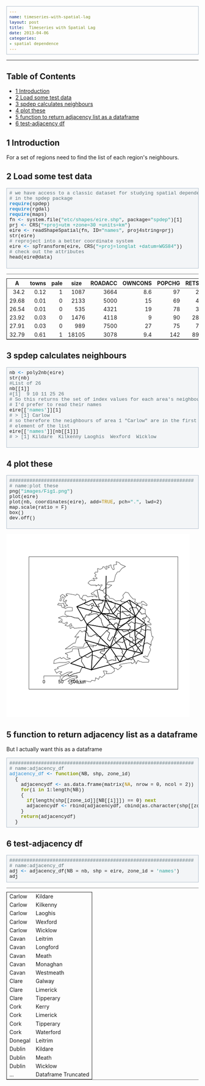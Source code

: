 ```yaml
--- 
name: timeseries-with-spatial-lag
layout: post
title:  Timeseries with Spatial Lag 
date: 2013-04-06
categories: 
- spatial dependence
---
```

<head>
<title>adjacency example </title>
<meta http-equiv="Content-Type" content="text/html;charset=iso-8859-1"/>
<meta name="title" content="adjacency example "/>
<meta name="generator" content="Org-mode"/>
<meta name="generated" content="2013-04-06 09:21:42 EST"/>
<meta name="author" content="Ivan Hanigan"/>
<meta name="description" content=""/>
<meta name="keywords" content=""/>
<style type="text/css">
 <!--/*--><![CDATA[/*><!--*/
  html { font-family: Times, serif; font-size: 12pt; }
  .title  { text-align: center; }
  .todo   { color: red; }
  .done   { color: green; }
  .tag    { background-color: #add8e6; font-weight:normal }
  .target { }
  .timestamp { color: #bebebe; }
  .timestamp-kwd { color: #5f9ea0; }
  .right  {margin-left:auto; margin-right:0px;  text-align:right;}
  .left   {margin-left:0px;  margin-right:auto; text-align:left;}
  .center {margin-left:auto; margin-right:auto; text-align:center;}
  p.verse { margin-left: 3% }
  pre {
	border: 1pt solid #AEBDCC;
	background-color: #F3F5F7;
	padding: 5pt;
	font-family: courier, monospace;
        font-size: 90%;
        overflow:auto;
  }
  table { border-collapse: collapse; }
  td, th { vertical-align: top;  }
  th.right  { text-align:center;  }
  th.left   { text-align:center;   }
  th.center { text-align:center; }
  td.right  { text-align:right;  }
  td.left   { text-align:left;   }
  td.center { text-align:center; }
  dt { font-weight: bold; }
  div.figure { padding: 0.5em; }
  div.figure p { text-align: center; }
  div.inlinetask {
    padding:10px;
    border:2px solid gray;
    margin:10px;
    background: #ffffcc;
  }
  textarea { overflow-x: auto; }
  .linenr { font-size:smaller }
  .code-highlighted {background-color:#ffff00;}
  .org-info-js_info-navigation { border-style:none; }
  #org-info-js_console-label { font-size:10px; font-weight:bold;
                               white-space:nowrap; }
  .org-info-js_search-highlight {background-color:#ffff00; color:#000000;
                                 font-weight:bold; }
  /*]]>*/-->
</style>
<script type="text/javascript">
<!--/*--><![CDATA[/*><!--*/
 function CodeHighlightOn(elem, id)
 {
   var target = document.getElementById(id);
   if(null != target) {
     elem.cacheClassElem = elem.className;
     elem.cacheClassTarget = target.className;
     target.className = "code-highlighted";
     elem.className   = "code-highlighted";
   }
 }
 function CodeHighlightOff(elem, id)
 {
   var target = document.getElementById(id);
   if(elem.cacheClassElem)
     elem.className = elem.cacheClassElem;
   if(elem.cacheClassTarget)
     target.className = elem.cacheClassTarget;
 }
/*]]>*///-->
</script>

</head>
<body>

<div id="preamble">

</div>

<div id="content">



<hr/>

<div id="table-of-contents">
<h2>Table of Contents</h2>
<div id="text-table-of-contents">
<ul>
<li><a href="#sec-1">1 Introduction</a></li>
<li><a href="#sec-2">2 Load some test data</a></li>
<li><a href="#sec-3">3 spdep calculates neighbours</a></li>
<li><a href="#sec-4">4 plot these</a></li>
<li><a href="#sec-5">5 function to return adjacency list as a dataframe</a></li>
<li><a href="#sec-6">6 test-adjacency df</a></li>
</ul>
</div>
</div>

<div id="outline-container-1" class="outline-2">
<h2 id="sec-1"><span class="section-number-2">1</span> Introduction</h2>
<div class="outline-text-2" id="text-1">

<p>For a set of regions need to find the list of each region's neighbours.
</p></div>

</div>

<div id="outline-container-2" class="outline-2">
<h2 id="sec-2"><span class="section-number-2">2</span> Load some test data</h2>
<div class="outline-text-2" id="text-2">




<pre class="src src-R"><span style="color: #586e75;"># </span><span style="color: #586e75;">we have access to a classic dataset for studying spatial dependence</span>
<span style="color: #586e75;"># </span><span style="color: #586e75;">in the spdep package</span>
<span style="color: #268bd2; font-weight: bold;">require</span>(spdep)
<span style="color: #268bd2; font-weight: bold;">require</span>(rgdal)
<span style="color: #268bd2; font-weight: bold;">require</span>(maps)
fn <span style="color: #268bd2; font-weight: bold;">&lt;-</span> system.file(<span style="color: #2aa198;">"etc/shapes/eire.shp"</span>, package=<span style="color: #2aa198;">"spdep"</span>)[1]
prj <span style="color: #268bd2; font-weight: bold;">&lt;-</span> CRS(<span style="color: #2aa198;">"+proj=utm +zone=30 +units=km"</span>)
eire <span style="color: #268bd2; font-weight: bold;">&lt;-</span> readShapeSpatial(fn, ID=<span style="color: #2aa198;">"names"</span>, proj4string=prj)
str(eire)
<span style="color: #586e75;"># </span><span style="color: #586e75;">reproject into a better coordinate system</span>
eire <span style="color: #268bd2; font-weight: bold;">&lt;-</span> spTransform(eire, CRS(<span style="color: #2aa198;">"+proj=longlat +datum=WGS84"</span>))
<span style="color: #586e75;"># </span><span style="color: #586e75;">check out the attributes</span>
head(eire@data)

</pre>


<table border="2" cellspacing="0" cellpadding="6" rules="groups" frame="hsides">
<caption></caption>
<colgroup><col class="right" /><col class="right" /><col class="right" /><col class="right" /><col class="right" /><col class="right" /><col class="right" /><col class="right" /><col class="right" /><col class="left" />
</colgroup>
<thead>
<tr><th scope="col" class="right">A</th><th scope="col" class="right">towns</th><th scope="col" class="right">pale</th><th scope="col" class="right">size</th><th scope="col" class="right">ROADACC</th><th scope="col" class="right">OWNCONS</th><th scope="col" class="right">POPCHG</th><th scope="col" class="right">RETSALE</th><th scope="col" class="right">INCOME</th><th scope="col" class="left">names</th></tr>
</thead>
<tbody>
<tr><td class="right">34.2</td><td class="right">0.12</td><td class="right">1</td><td class="right">1087</td><td class="right">3664</td><td class="right">8.6</td><td class="right">97</td><td class="right">2962</td><td class="right">7185</td><td class="left">Carlow</td></tr>
<tr><td class="right">29.68</td><td class="right">0.01</td><td class="right">0</td><td class="right">2133</td><td class="right">5000</td><td class="right">15</td><td class="right">69</td><td class="right">4452</td><td class="right">9459</td><td class="left">Cavan</td></tr>
<tr><td class="right">26.54</td><td class="right">0.01</td><td class="right">0</td><td class="right">535</td><td class="right">4321</td><td class="right">19</td><td class="right">78</td><td class="right">3460</td><td class="right">12435</td><td class="left">Clare</td></tr>
<tr><td class="right">23.92</td><td class="right">0.03</td><td class="right">0</td><td class="right">1476</td><td class="right">4118</td><td class="right">9</td><td class="right">90</td><td class="right">28402</td><td class="right">65901</td><td class="left">Cork</td></tr>
<tr><td class="right">27.91</td><td class="right">0.03</td><td class="right">0</td><td class="right">989</td><td class="right">7500</td><td class="right">27</td><td class="right">75</td><td class="right">7478</td><td class="right">17626</td><td class="left">Donegal</td></tr>
<tr><td class="right">32.79</td><td class="right">0.61</td><td class="right">1</td><td class="right">18105</td><td class="right">3078</td><td class="right">9.4</td><td class="right">142</td><td class="right">89424</td><td class="right">164631</td><td class="left">Dublin</td></tr>
</tbody>
</table>



</div>

</div>

<div id="outline-container-3" class="outline-2">
<h2 id="sec-3"><span class="section-number-2">3</span> spdep calculates neighbours</h2>
<div class="outline-text-2" id="text-3">




<pre class="src src-R">nb <span style="color: #268bd2; font-weight: bold;">&lt;-</span> poly2nb(eire)
str(nb)
<span style="color: #586e75;">#</span><span style="color: #586e75;">List of 26</span>
nb[[1]]
<span style="color: #586e75;">#</span><span style="color: #586e75;">[1]  9 10 11 25 26</span>
<span style="color: #586e75;"># </span><span style="color: #586e75;">So this returns the set of index values for each area's neighbours</span>
<span style="color: #586e75;"># </span><span style="color: #586e75;">I'd prefer to read their names</span>
eire[[<span style="color: #2aa198;">'names'</span>]][1]
<span style="color: #586e75;"># </span><span style="color: #586e75;">&gt; [1] Carlow</span>
<span style="color: #586e75;"># </span><span style="color: #586e75;">so therefore the neighbours of area 1 "Carlow" are in the first</span>
<span style="color: #586e75;"># </span><span style="color: #586e75;">element of the list</span>
eire[[<span style="color: #2aa198;">'names'</span>]][nb[[1]]]
<span style="color: #586e75;"># </span><span style="color: #586e75;">&gt; [1] Kildare  Kilkenny Laoghis  Wexford  Wicklow</span>

</pre>



</div>

</div>

<div id="outline-container-4" class="outline-2">
<h2 id="sec-4"><span class="section-number-2">4</span> plot these</h2>
<div class="outline-text-2" id="text-4">




<pre class="src src-R"><span style="color: #586e75;">################################################################</span>
<span style="color: #586e75;"># </span><span style="color: #586e75;">name:plot these</span>
png(<span style="color: #2aa198;">"images/Fig1.png"</span>)
plot(eire)
plot(nb, coordinates(eire), add=<span style="color: #b58900;">TRUE</span>, pch=<span style="color: #2aa198;">"."</span>, lwd=2)
map.scale(ratio = F)
box()
dev.off()

</pre>


<p>
<img src="images/Fig1.png"  alt="images/Fig1.png" />
</p>
</div>

</div>

<div id="outline-container-5" class="outline-2">
<h2 id="sec-5"><span class="section-number-2">5</span> function to return adjacency list as a dataframe</h2>
<div class="outline-text-2" id="text-5">

<p>But I actually want this as a dataframe
</p>



<pre class="src src-R"><span style="color: #586e75;">################################################################</span>
<span style="color: #586e75;"># </span><span style="color: #586e75;">name:adjacency_df</span>
<span style="color: #268bd2;">adjacency_df</span> <span style="color: #268bd2; font-weight: bold;">&lt;-</span> <span style="color: #859900; font-weight: bold;">function</span>(NB, shp, zone_id)
  {
    adjacencydf <span style="color: #268bd2; font-weight: bold;">&lt;-</span> as.data.frame(matrix(<span style="color: #b58900;">NA</span>, nrow = 0, ncol = 2))
    <span style="color: #859900; font-weight: bold;">for</span>(i <span style="color: #859900; font-weight: bold;">in</span> 1:length(NB))
    {
      <span style="color: #859900; font-weight: bold;">if</span>(length(shp[[zone_id]][NB[[i]]]) == 0) <span style="color: #859900; font-weight: bold;">next</span>
      adjacencydf <span style="color: #268bd2; font-weight: bold;">&lt;-</span> rbind(adjacencydf, cbind(as.character(shp[[zone_id]][i]),as.character(shp[[zone_id]][NB[[i]]])))
    }
    <span style="color: #859900; font-weight: bold;">return</span>(adjacencydf)
  }
</pre>


</div>

</div>

<div id="outline-container-6" class="outline-2">
<h2 id="sec-6"><span class="section-number-2">6</span> test-adjacency df</h2>
<div class="outline-text-2" id="text-6">




<pre class="src src-R"><span style="color: #586e75;">################################################################</span>
<span style="color: #586e75;"># </span><span style="color: #586e75;">name:adjacency_df</span>
adj <span style="color: #268bd2; font-weight: bold;">&lt;-</span> adjacency_df(NB = nb, shp = eire, zone_id = <span style="color: #2aa198;">'names'</span>)
adj  
</pre>


<table border="2" cellspacing="0" cellpadding="6" rules="groups" frame="hsides">
<caption></caption>
<colgroup><col class="left" /><col class="left" />
</colgroup>
<tbody>
<tr><td class="left">Carlow</td><td class="left">Kildare</td></tr>
<tr><td class="left">Carlow</td><td class="left">Kilkenny</td></tr>
<tr><td class="left">Carlow</td><td class="left">Laoghis</td></tr>
<tr><td class="left">Carlow</td><td class="left">Wexford</td></tr>
<tr><td class="left">Carlow</td><td class="left">Wicklow</td></tr>
<tr><td class="left">Cavan</td><td class="left">Leitrim</td></tr>
<tr><td class="left">Cavan</td><td class="left">Longford</td></tr>
<tr><td class="left">Cavan</td><td class="left">Meath</td></tr>
<tr><td class="left">Cavan</td><td class="left">Monaghan</td></tr>
<tr><td class="left">Cavan</td><td class="left">Westmeath</td></tr>
<tr><td class="left">Clare</td><td class="left">Galway</td></tr>
<tr><td class="left">Clare</td><td class="left">Limerick</td></tr>
<tr><td class="left">Clare</td><td class="left">Tipperary</td></tr>
<tr><td class="left">Cork</td><td class="left">Kerry</td></tr>
<tr><td class="left">Cork</td><td class="left">Limerick</td></tr>
<tr><td class="left">Cork</td><td class="left">Tipperary</td></tr>
<tr><td class="left">Cork</td><td class="left">Waterford</td></tr>
<tr><td class="left">Donegal</td><td class="left">Leitrim</td></tr>
<tr><td class="left">Dublin</td><td class="left">Kildare</td></tr>
<tr><td class="left">Dublin</td><td class="left">Meath</td></tr>
<tr><td class="left">Dublin</td><td class="left">Wicklow</td></tr>
<tr><td class="left">...</td><td class="left">Dataframe Truncated</td></tr>
</tbody>
</table>

</div>
</div>
</div>

</body>

